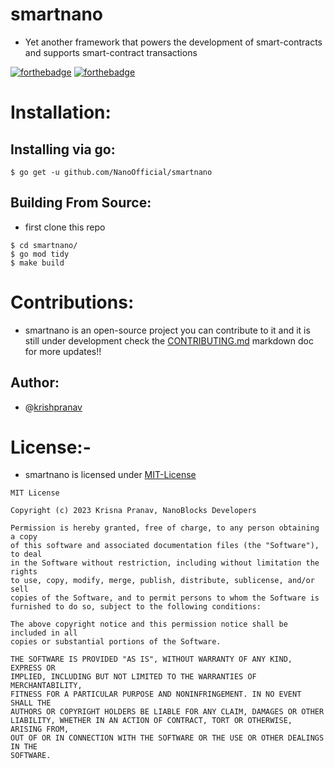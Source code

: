 # smartnano
- Yet another framework that powers the development of smart-contracts and supports smart-contract transactions

[![forthebadge](https://forthebadge.com/images/badges/made-with-go.svg)](https://forthebadge.com)
[![forthebadge](https://forthebadge.com/images/badges/built-by-developers.svg)](https://forthebadge.com)

# Installation:
## Installing via go:
```
$ go get -u github.com/NanoOfficial/smartnano
```

## Building From Source:
- first clone this repo
```
$ cd smartnano/
$ go mod tidy
$ make build 
```

# Contributions:
- smartnano is an open-source project you can contribute to it and it is still under development check the [CONTRIBUTING.md]() markdown doc for more updates!!
## Author:
- @[krishpranav](https://github.com/krishpranav)

# License:-
- smartnano is licensed under [MIT-License](https://github.com/NanoOfficial/smartnano/blob/main/LICENSE)
```
MIT License

Copyright (c) 2023 Krisna Pranav, NanoBlocks Developers

Permission is hereby granted, free of charge, to any person obtaining a copy
of this software and associated documentation files (the "Software"), to deal
in the Software without restriction, including without limitation the rights
to use, copy, modify, merge, publish, distribute, sublicense, and/or sell
copies of the Software, and to permit persons to whom the Software is
furnished to do so, subject to the following conditions:

The above copyright notice and this permission notice shall be included in all
copies or substantial portions of the Software.

THE SOFTWARE IS PROVIDED "AS IS", WITHOUT WARRANTY OF ANY KIND, EXPRESS OR
IMPLIED, INCLUDING BUT NOT LIMITED TO THE WARRANTIES OF MERCHANTABILITY,
FITNESS FOR A PARTICULAR PURPOSE AND NONINFRINGEMENT. IN NO EVENT SHALL THE
AUTHORS OR COPYRIGHT HOLDERS BE LIABLE FOR ANY CLAIM, DAMAGES OR OTHER
LIABILITY, WHETHER IN AN ACTION OF CONTRACT, TORT OR OTHERWISE, ARISING FROM,
OUT OF OR IN CONNECTION WITH THE SOFTWARE OR THE USE OR OTHER DEALINGS IN THE
SOFTWARE.
```